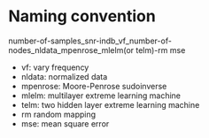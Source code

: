 # Naming convention
number-of-samples_snr-indb_vf_number-of-nodes_nldata_mpenrose_mlelm(or telm)-rm mse

* vf: vary frequency
* nldata: normalized data 
* mpenrose: Moore-Penrose sudoinverse 
* mlelm: multilayer extreme learning machine 
* telm: two hidden layer extreme learning machine
* rm random mapping
* mse: mean square error
